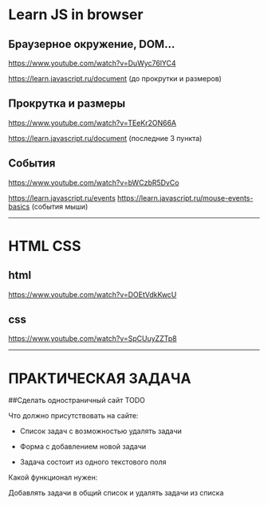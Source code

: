 # Learn JS in browser
## Браузерное окружение, DOM...
https://www.youtube.com/watch?v=DuWyc76lYC4

https://learn.javascript.ru/document (до прокрутки и размеров)

## Прокрутка и размеры
https://www.youtube.com/watch?v=TEeKr2ON66A

https://learn.javascript.ru/document (последние 3 пункта)

## События
https://www.youtube.com/watch?v=bWCzbR5DvCo

https://learn.javascript.ru/events
https://learn.javascript.ru/mouse-events-basics (события мыши)

---

# HTML CSS
## html
https://www.youtube.com/watch?v=DOEtVdkKwcU

## css
https://www.youtube.com/watch?v=SpCUuyZZTp8

---
# ПРАКТИЧЕСКАЯ ЗАДАЧА

##Сделать одностраничный сайт TODO

Что должно присутствовать на сайте:

- Список задач с возможностью удалять задачи

- Форма с добавлением новой задачи

- Задача состоит из одного текстового поля

Какой функционал нужен:

Добавлять задачи в общий список и удалять задачи из списка
